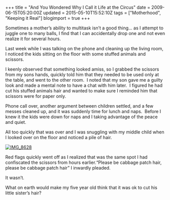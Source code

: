 +++
title = "And You Wondered Why I Call it Life at the Circus"
date = 2009-06-15T05:20:00Z
updated = 2015-05-10T15:52:10Z
tags = ["Motherhood", "Keeping it Real"]
blogimport = true 
+++

Sometimes a mother’s ability to multitask isn’t a good thing… as I attempt to juggle one to many balls, I find that I can accidentally drop one and not even realize it for several hours. 

Last week while I was talking on the phone and cleaning up the living room, I noticed the kids sitting on the floor with some stuffed animals and scissors. 

I keenly observed that something looked amiss, so I grabbed the scissors from my sons hands, quickly told him that they needed to be used only at the table, and went to the other room.&#160; I noted that my son gave me a guilty look and made a mental note to have a chat with him later.&#160; I figured he had cut his stuffed animals hair and wanted to make sure I reminded him that scissors were for paper only. 

Phone call over, another argument between children settled, and a few messes cleaned up, and it was suddenly time for lunch and naps.&#160; Before I knew it the kids were down for naps and I taking advantage of the peace and quiet.

All too quickly that was over and I was snuggling with my middle child when I looked over on the floor and noticed a pile of hair.

[![IMG_8628](https://latc.s3.amazonaws.com/wp-content/uploads/2009/06/IMG_8628.jpg "IMG_8628")](https://latc.s3.amazonaws.com/wp-content/uploads/2009/06/IMG_8628.jpg)&#160;

Red flags quickly went off as I realized that was the same spot I had confiscated the scissors from hours earlier.“Please be cabbage patch hair, please be cabbage patch hair” I inwardly pleaded.&#160;&#160; 

It wasn’t.

What on earth would make my five year old think that it was ok to cut his little sister’s hair?&#160; 
